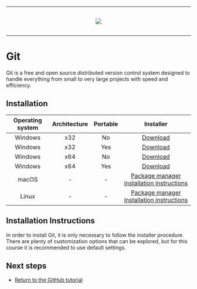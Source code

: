 
---

<br>
<div align=center>
    <img src="https://git-scm.com/images/logos/downloads/Git-Logo-1788C.svg"/>
</div>
<br>

---

# Git

Git is a free and open source distributed version control system designed to handle everything from small to very large projects with speed and efficiency.

## Installation

| Operating system | Architecture | Portable | Installer |
| :--------------: | :----------: | :------: | :-------: |
| Windows          | x32          | No       | [Download](https://github.com/git-for-windows/git/releases/download/v2.39.1.windows.1/Git-2.39.1-32-bit.exe) |
| Windows          | x32          | Yes      | [Download](https://github.com/git-for-windows/git/releases/download/v2.39.1.windows.1/Git-2.39.1-64-bit.exe) |
| Windows          | x64          | No       | [Download](https://github.com/git-for-windows/git/releases/download/v2.39.1.windows.1/PortableGit-2.39.1-32-bit.7z.exe) |
| Windows          | x64          | Yes      | [Download](https://github.com/git-for-windows/git/releases/download/v2.39.1.windows.1/PortableGit-2.39.1-64-bit.7z.exe) |
| macOS            | -            | -        | [Package manager installation instructions](https://git-scm.com/download/mac) |
| Linux            | -            | -        | [Package manager installation instructions](https://git-scm.com/download/linux) |

## Installation Instructions

In order to install Git, it is only necessary to follow the installer procedure. There are plenty of customization options that can be explored, but for this course it is recommended to use default settings.

## Next steps

- [Return to the GitHub tutorial](../github/README.md#repositories-git)
